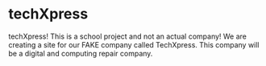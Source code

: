 # techXpress
techXpress!
This is a school project and not an actual company!
We are creating a site for our FAKE company called TechXpress.
This company will be a digital and computing repair company.
